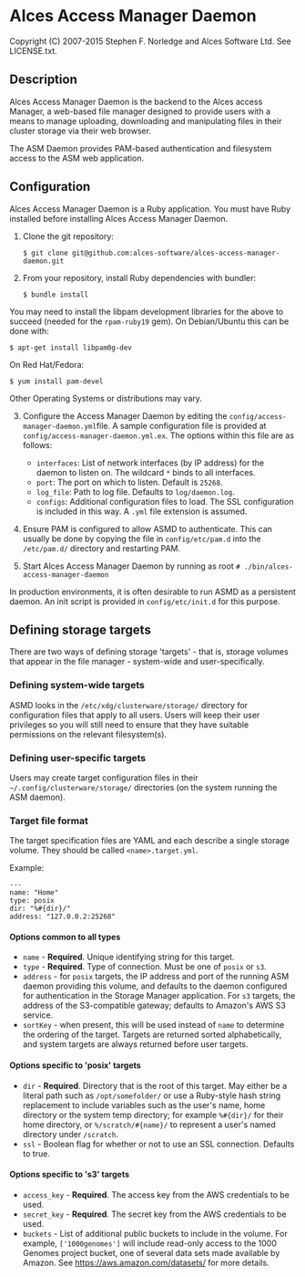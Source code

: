 # Alces Access Manager Daemon
Copyright (C) 2007-2015 Stephen F. Norledge and Alces Software Ltd. See LICENSE.txt.


## Description
Alces Access Manager Daemon is the backend to the Alces access Manager, a
web-based file manager designed to provide users with a means to manage
uploading, downloading and manipulating files in their cluster storage via
their web browser.

The ASM Daemon provides PAM-based authentication and filesystem access to the
ASM web application.

## Configuration
Alces Access Manager Daemon is a Ruby application. You must have Ruby
installed before installing Alces Access Manager Daemon.

1. Clone the git repository:

   ```$ git clone git@github.com:alces-software/alces-access-manager-daemon.git```

2. From your repository, install Ruby dependencies with bundler:

   ```$ bundle install```

  You may need to install the libpam development libraries for the above to
  succeed (needed for the `rpam-ruby19` gem). On Debian/Ubuntu this can be
  done with:

  ```$ apt-get install libpam0g-dev```

  On Red Hat/Fedora:

  ```$ yum install pam-devel```

  Other Operating Systems or distributions may vary.

3. Configure the Access Manager Daemon by editing the
  `config/access-manager-daemon.yml`file. A sample configuration file is
  provided at `config/access-manager-daemon.yml.ex`. The options within this
  file are as follows:
    * `interfaces`: List of network interfaces (by IP address) for the daemon to
    listen on. The wildcard `*` binds to all interfaces.
    * `port`: The port on which to listen. Default is `25268`.
    * `log_file`: Path to log file. Defaults to `log/daemon.log`.
    * `configs`: Additional configuration files to load. The SSL configuration is
      included in this way. A `.yml` file extension is assumed.

4. Ensure PAM is configured to allow ASMD to authenticate. This can usually be
   done by copying the file in `config/etc/pam.d` into the `/etc/pam.d/`
   directory and restarting PAM.

5. Start Alces Access Manager Daemon by running as root
   ```# ./bin/alces-access-manager-daemon```

In production environments, it is often desirable to run ASMD as a persistent
daemon. An init script is provided in `config/etc/init.d` for this purpose.

## Defining storage targets

 There are two ways of defining storage 'targets' - that is, storage volumes
 that appear in the file manager - system-wide and user-specifically.

### Defining system-wide targets

 ASMD looks in the `/etc/xdg/clusterware/storage/` directory for configuration
 files that apply to all users. Users will keep their user privileges so you
 will still need to ensure that they have suitable permissions on the relevant
 filesystem(s).

### Defining user-specific targets

 Users may create target configuration files in their
 `~/.config/clusterware/storage/` directories (on the system running the ASM
 daemon).

### Target file format

 The target specification files are YAML and each describe a single storage
 volume. They should be called `<name>.target.yml`.

 Example:

 ```
 ---
name: "Home"
type: posix
dir: "%#{dir}/"
address: "127.0.0.2:25268"
```

#### Options common to all types

* `name` - **Required**. Unique identifying string for this target.
* `type` - **Required**. Type of connection. Must be one of `posix` or `s3`.
* `address` - for `posix` targets, the IP address and port of the running ASM
daemon providing this volume, and defaults to the daemon configured for
authentication in the Storage Manager application. For `s3` targets, the
address of the S3-compatible gateway; defaults to Amazon's AWS S3 service.
* `sortKey` - when present, this will be used instead of `name` to determine
the ordering of the target. Targets are returned sorted alphabetically, and
system targets are always returned before user targets.

#### Options specific to 'posix' targets

* `dir` - **Required**. Directory that is the root of this target. May either be a literal
path such as `/opt/somefolder/` or use a Ruby-style hash string replacement
to include variables such as the user's name, home directory or the system temp
directory; for example `%#{dir}/` for their home directory, or
`%/scratch/#{name}/` to represent a user's named directory under `/scratch`.
* `ssl` - Boolean flag for whether or not to use an SSL connection. Defaults to
true.

#### Options specific to 's3' targets

* `access_key` - **Required**. The access key from the AWS credentials to be used.
* `secret_key` - **Required**. The secret key from the AWS credentials to be used.
* `buckets` - List of additional public buckets to include in the volume. For
example, `['1000genomes']` will include read-only access to the 1000 Genomes
project bucket, one of several data sets made available by Amazon. See
https://aws.amazon.com/datasets/ for more details.
